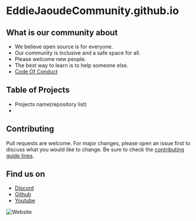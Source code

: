 # EddieJaoudeCommunity.github.io

## What is our community about
- We believe open source is for everyone.
- Our community is inclusive and a safe space for all.
- Please welcome new people.
- The best way to learn is to help someone else.
- [Code Of Conduct](https://github.com/EddieJaoudeCommunity/EddieJaoudeCommunity.github.io/blob/main/CODE_OF_CONDUCT.md)

## Table of Projects
- Projects name(repository list)
- 

## Contributing
Pull requests are welcome. For major changes, please open an issue first to discuss what you would like to change. Be sure to check the [contributing guide lines]().


## Find us on
- [Discord](https://discord.com/invite/jZQs6Wu) 
- [Github](https://github.com/EddieJaoudeCommunity/EddieJaoudeCommunity.github.io) 
- [Youtube](https://www.youtube.com/eddiejaoude)

![Website](https://user-images.githubusercontent.com/624760/90750677-119e9500-e2cd-11ea-874d-9dc1a74bc72d.png)
